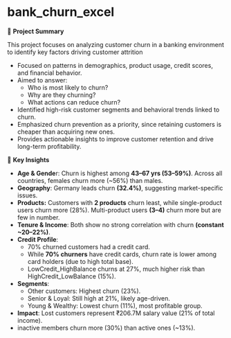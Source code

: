# bank_churn_excel

📌 **Project Summary**

This project focuses on analyzing customer churn in a banking environment to identify key factors driving customer attrition
* Focused on patterns in demographics, product usage, credit scores, and financial behavior.
* Aimed to answer:
  * Who is most likely to churn?
  * Why are they churning?
  * What actions can reduce churn?
* Identified high-risk customer segments and behavioral trends linked to churn.
* Emphasized churn prevention as a priority, since retaining customers is cheaper than acquiring new ones.
* Provides actionable insights to improve customer retention and drive long-term profitability.


🔎 **Key Insights**

* **Age & Gende**r: Churn is highest among **43–67 yrs (53–59%)**. Across all countries, females churn more (~56%) than males.
* **Geography**: Germany leads churn **(32.4%)**, suggesting market-specific issues.
* **Products:** Customers with **2 products** churn least, while single-product users churn more (28%). Multi-product users **(3–4)** churn more but are few in number.
* **Tenure & Income**: Both show no strong correlation with churn **(constant ~20–22%)**.
* **Credit Profile**:
  * 70% churned customers had a credit card.
  * While **70% churners** have credit cards, churn rate is lower among card holders (due to high total base).
  * LowCredit_HighBalance churns at 27%, much higher risk than HighCredit_LowBalance (15%).
* **Segments**:
  * Other customers: Highest churn (23%).
  * Senior & Loyal: Still high at 21%, likely age-driven.
  * Young & Wealthy: Lowest churn (11%), most profitable group.
* **Impact**: Lost customers represent ₹206.7M salary value (21% of total income).
* inactive members churn more (30%) than active ones (~13%).
